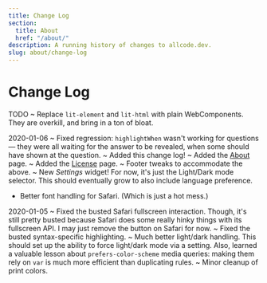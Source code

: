```yaml
---
title: Change Log
section:
  title: About
  href: "/about/"
description: A running history of changes to allcode.dev.
slug: about/change-log
---
```


# Change Log

TODO
  ~ Replace `lit-element` and `lit-html` with plain WebComponents.
    They are overkill, and bring in a ton of bloat.

2020-01-06
  ~ Fixed regression: `highlightWhen` wasn't working for questions — they were all waiting for the answer to be revealed, when some should have shown at the question.
  ~ Added this change log!
  ~ Added the [About](/about/) page.
  ~ Added the [License](/about/license/) page.
  ~ Footer tweaks to accommodate the above.
  ~ New _Settings_ widget!
    For now, it's just the Light/Dark mode selector.
    This should eventually grow to also include language preference.
  - Better font handling for Safari.
    (Which is just a hot mess.)

2020-01-05
  ~ Fixed the busted Safari fullscreen interaction.
    Though, it's still pretty busted because Safari does some really hinky things with its fullscreen API.
    I may just remove the button on Safari for now.
  ~ Fixed the busted syntax-specific highlighting.
  ~ Much better light/dark handling.
    This should set up the ability to force light/dark mode via a setting.
    Also, learned a valuable lesson about `prefers-color-scheme` media queries: making them rely on `var` is much more efficient than duplicating rules.
  ~ Minor cleanup of print colors.
